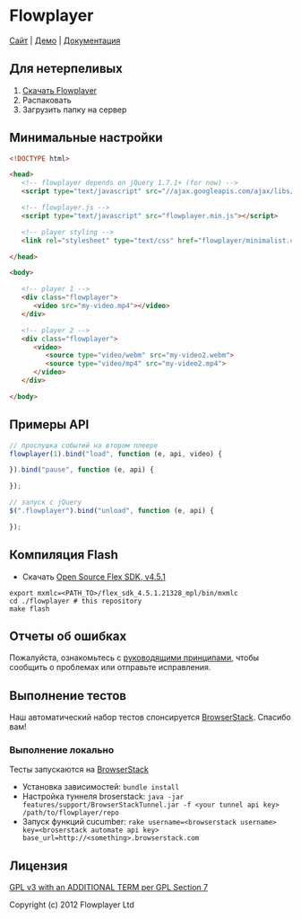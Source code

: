 
# Flowplayer

[Сайт](https://flowplayer.org) | [Демо](https://flowplayer.org/demos/) | [Документация](https://flowplayer.org/docs/)


## Для нетерпеливых

1. [Скачать Flowplayer](https://flowplayer.org/latest)
2. Распаковать
3. Загрузить папку на сервер


## Минимальные настройки

```html
<!DOCTYPE html>

<head>
   <!-- flowplayer depends on jQuery 1.7.1+ (for now) -->
   <script type="text/javascript" src="//ajax.googleapis.com/ajax/libs/jquery/1/jquery.min.js"></script>

   <!-- flowplayer.js -->
   <script type="text/javascript" src="flowplayer.min.js"></script>

   <!-- player styling -->
   <link rel="stylesheet" type="text/css" href="flowplayer/minimalist.css">

</head>

<body>

   <!-- player 1 -->
   <div class="flowplayer">
      <video src="my-video.mp4"></video>
   </div>

   <!-- player 2 -->
   <div class="flowplayer">
      <video>
         <source type="video/webm" src="my-video2.webm">
         <source type="video/mp4" src="my-video2.mp4">
      </video>
   </div>

</body>

```

## Примеры API

```js
// прослушка событий на втором плеере
flowplayer(1).bind("load", function (e, api, video) {

}).bind("pause", function (e, api) {

});

// запуск с jQuery
$(".flowplayer").bind("unload", function (e, api) {

});
```

## Компиляция Flash

- Скачать [Open Source Flex SDK, v4.5.1](http://opensource.adobe.com/wiki/display/flexsdk/Download+Flex+4.5)

```
export mxmlc=<PATH_TO>/flex_sdk_4.5.1.21328_mpl/bin/mxmlc
cd ./flowplayer # this repository
make flash
```

## Отчеты об ошибках

Пожалуйста, ознакомьтесь с [руководящими принципами](CONTRIBUTING.md), чтобы сообщить о проблемах или отправьте исправления.

## Выполнение тестов

Наш автоматический набор тестов спонсируется [BrowserStack](http://browserstack.com). Спасибо вам!

### Выполнение локально

Тесты запускаются на [BrowserStack](http://browserstack.com)

 * Установка зависимостей: `bundle install`
 * Настройка туннеля broserstack: `java -jar features/support/BrowserStackTunnel.jar -f <your tunnel api key> /path/to/flowplayer/repo`
 * Запуск функций cucumber: `rake username=<browserstack username> key=<broserstack automate api key> base_url=http://<something>.browserstack.com`

## Лицензия

[GPL v3 with an ADDITIONAL TERM per GPL Section 7](LICENSE.md)

Copyright (c) 2012 Flowplayer Ltd
